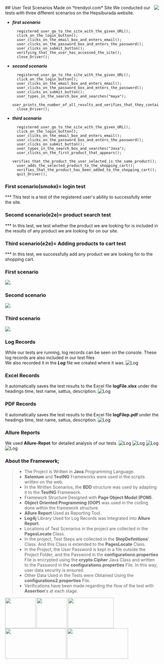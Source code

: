 <img src="pngs/readme.png" align="right" />
## User Test Scenarios Made on *trendyol.com* Site
We conducted our tests with three different scenarios on the Hepsiburada website.

- ***first scenario*** <br>

        registered_user_go_to_the_site_with_the_given_URL();
        click_on_the_login_button();
        user_clicks_on_the_email_box_and_enters_email();
        user_clicks_on_the_password_box_and_enters_the_password();
        user_clicks_on_submit_button();
        verifying_that_the_user_has_accessed_the_site();
        close_Driver();


- ***second scenario*** <br>


        registered_user_go_to_the_site_with_the_given_URL();
        click_on_the_login_button();
        user_clicks_on_the_email_box_and_enters_email();
        user_clicks_on_the_password_box_and_enters_the_password();
        user_clicks_on_submit_button();
        user_types_in_the_search_box_and_searches("maya");
        user_prints_the_number_of_all_results_and_verifies_that_they_contain_the_word("maya");
        close_Driver();


- ***third scenario*** <br>

        registered_user_go_to_the_site_with_the_given_URL();
        click_on_the_login_button();
        user_clicks_on_the_email_box_and_enters_email();
        user_clicks_on_the_password_box_and_enters_the_password();
        user_clicks_on_submit_button();
        user_types_in_the_search_box_and_searches("Java");
        user_clicks_on_the_first_product_that_appears();
        verifies_that_the_product_the_user_selected_is_the_same_product();
        user_adds_the_selected_product_to_the_shopping_cart();
        verifies_that_the_product_has_been_added_to_the_shopping_cart();
        quit_Driver();

### First scenario(smoke)= login test 
*** This test is a test of the registered user's ability to successfully enter the site.

### Second scenario(e2e)= product search test 
*** In this test, we test whether the product we are looking for is included in the results of any product we are looking for on our site.

### Third scenario(e2e)= Adding products to cart test 
*** In this test, we successfully add any product we are looking for to the shopping cart.


### First scenario

![.](/pngs/senario01.gif)





### Second scenario
![.](/pngs/senario02.gif)




### Third scenario
![.](/pngs/senario03.gif)




### Log Records
While our tests are running, log records can be seen on the console. These log records are also included in our test files <br>
We also recorded it in the ***Log*** file we created where it was.
![Log](/pngs/log.png "Showing Log Records on the Console")


### Excel Records
It automatically saves the test results to the Excel file **logFile.xlsx** under the headings time, test name, sattus, description.
![Log](/pngs/excel.png "test results excel record")


### PDF Records
It automatically saves the test results to the Excel file **logFilep.pdf** under the headings time, test name, sattus, description.
![Log](/pngs/pdf.png "test results pdf record")


### Allure Reports
We used **Allure-Repot** for detailed analysis of our tests.
![Log](/pngs/allure01.png "test results allure-results")
![Log](/pngs/allure02.png "test results allure-results")
![Log](/pngs/allure03.png "test results allure-results")
![Log](/pngs/allure04.png "test results allure-results")



### About the Framework;

> - The Project is Written in **Java** Programming Language.
> - **Selenium** and **TestNG** Frameworks were used in the scripts written on the web.
> - In the Written Scenarios, the **BDD** structure was used by adapting it to the **TestNG** Framework.
> - Framework Structure Designed with **Page Object Model (POM)**.
> - **Object Oriented Programming (OOP)** was used in the coding done within the framework structure.
> - **Allure Report** Used as Reporting Tool.
> - **Log4j** Library Used for Log Records was Integrated into **Allure Report**.
> - Locations of Test Scenarios in the project are collected in the **PagesLocate** Class.
> - In the project, Test Steps are collected in the **StepDefinitions**' Class. And this Class is extended to the **PagesLocate** Class.
> - In the Project, the User Password is kept in a file outside the Project Folder, and the Password in the **configurations.properties** File is encrypted using the **crypto.Cipher** Java Class and written to the Password in the **configurations.properties** File. In this way, user data security is ensured.
> - Other Data Used in the Tests were Obtained Using the **configurations2.properties** File.
> - Verifications have been made regarding the flow of the test with **Assertion**'s at each stage.


<img src="pngs/java.png" width="100px" height="100px" padding=10px align="left" />
<img src="pngs/selenium.png" width="100px" height="100px" padding=10px align="left" />
<img src="pngs/testng.png" width="150px" height="100px" padding=10px align="left" />
<img src="pngs/maven.png" width="200px" height="100px" padding=10px  align="left" />
<img src="pngs/allure.png" width="200px" height="100px" padding=10px  align="left" />